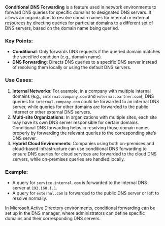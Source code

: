 **Conditional DNS Forwarding** is a feature used in network environments to forward DNS queries for specific domains to designated DNS servers. It allows an organization to resolve domain names for internal or external resources by directing queries for particular domains to a different set of DNS servers, based on the domain name being queried.

### Key Points:
- **Conditional**: Only forwards DNS requests if the queried domain matches the specified condition (e.g., domain name).
- **DNS Forwarding**: Directs DNS queries to a specific DNS server instead of resolving them locally or using the default DNS servers.
  
### Use Cases:
1. **Internal Networks**: For example, in a company with multiple internal domains (e.g., `internal.company.com` and `external.partner.com`), DNS queries for `internal.company.com` could be forwarded to an internal DNS server, while queries for other domains are forwarded to the public internet or other external DNS servers.
2. **Multi-site Organizations**: In organizations with multiple sites, each site may have its own DNS server responsible for certain domains. Conditional DNS forwarding helps in resolving those domain names properly by forwarding the relevant queries to the corresponding site’s DNS server.
3. **Hybrid Cloud Environments**: Companies using both on-premises and cloud-based infrastructure can use conditional DNS forwarding to ensure DNS queries for cloud services are forwarded to the cloud DNS servers, while on-premises queries are handled locally.

### Example:
- A query for `service.internal.com` is forwarded to the internal DNS server at `192.168.1.1`.
- A query for `external.com` is forwarded to the public DNS server or left to resolve normally.

In Microsoft Active Directory environments, conditional forwarding can be set up in the DNS manager, where administrators can define specific domains and their corresponding DNS servers.
